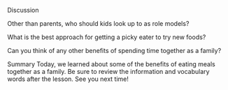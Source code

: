 Discussion

Other than parents, who should kids look up to as role models?

What is the best approach for getting a picky eater to try new foods?

Can you think of any other benefits of spending time together as a family?

Summary
Today, we learned about some of the benefits of eating meals together as a family. Be sure to review the information and vocabulary words after the lesson. See you next time!

